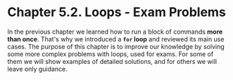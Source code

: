 # Chapter 5.2. Loops - Exam Problems

In the previous chapter we learned how to run a block of commands **more than once**. That's why we introduced a **`for` loop** and reviewed its main use cases. The purpose of this chapter is to improve our knowledge by solving some more complex problems with loops, used for exams. For some of them we will show examples of detailed solutions, and for others we will leave only guidance.
